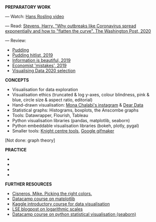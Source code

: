 **PREPARATORY WORK**

— Watch:
[Hans Rosling video](https://www.youtube.com/watch?v=hVimVzgtD6w)

— Read:
[Stevens, Harry. "Why outbreaks like Coronavirus spread exponentially and how to "flatten the curve". The Washington Post, 2020](https://www.washingtonpost.com/graphics/2020/world/corona-simulator/)

— Review:
- [Pudding](https://pudding.cool/)
- [Pudding hitlist, 2019](https://pudding.cool/process/pudding-cup-2019/)
- [Information is beautiful, 2019](https://www.informationisbeautifulawards.com/showcase?award=2019&type=awards)
- [Economist 'mistakes', 2019](https://medium.economist.com/mistakes-weve-drawn-a-few-8cdd8a42d368)
- [Visualising Data 2020 selection](https://www.visualisingdata.com/2020/09/best-of-the-visualisation-web-may-2020/)

**CONCEPTS**

- Visualisation for data exploration
- Visualisation ethics (truncated & log y-axes, colour blindness, pink & blue, circle size & aspect ratio, editorial)
- Hand-drawn visualisation: [Mona Chalabi's instagram](https://www.instagram.com/monachalabi/?hl=en) & [Dear Data](http://www.dear-data.com/theproject)
- Statistical graphs: Histograms, boxplots, the Anscombe graphs
- Tools: Datawrapper, Flourish, Tableau
- Python visualisation libraries (pandas, matplotlib, seaborn)
- Python embeddable visualisation libraries (bokeh, plotly, pygal)
- Smaller tools: [Knight centre tools](https://knightlab.northwestern.edu/), [Google gifmaker](https://datagifmaker.withgoogle.com/)

[Not done: graph theory]

**PRACTICE**

-
-
-
-


**FURTHER RESOURCES**

- [Cisneros, Mike. Picking the right colors.](http://www.storytellingwithdata.com/blog/2020/5/6/picking-the-right-colors)
- [Datacamp course on matplotlib](https://learn.datacamp.com/courses/introduction-to-data-visualization-with-matplotlib)
- [Kaggle introductory course for data visualisation](https://www.kaggle.com/learn/data-visualization)
- [LSE blogpost on logarithmic scales](https://blogs.lse.ac.uk/covid19/2020/05/19/the-public-doesnt-understand-logarithmic-graphs-often-used-to-portray-covid-19/)
- [Datacamp course on python statistical visualisation (seaborn)](https://learn.datacamp.com/courses/introduction-to-data-visualization-in-python)
